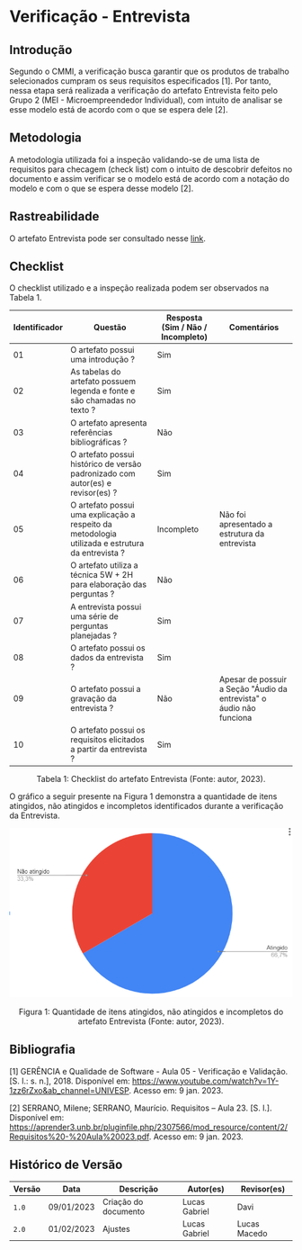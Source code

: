 # Verificação - Entrevista

## Introdução

Segundo o CMMI, a verificação busca garantir que os produtos de trabalho selecionados cumpram os seus requisitos especificados [1]. Por tanto, nessa etapa será realizada a verificação do artefato Entrevista feito pelo Grupo 2 (MEI - Microempreendedor Individual), com intuito de analisar se esse modelo está de acordo com o que se espera dele [2].

## Metodologia

A metodologia utilizada foi a inspeção validando-se de uma lista de requisitos para checagem (check list) com o intuito de descobrir defeitos no documento e assim verificar se o modelo está de acordo com a notação do modelo e com o que se espera desse modelo [2].

## Rastreabilidade

O artefato Entrevista pode ser consultado nesse [link](https://requisitos-de-software.github.io/2022.2-MEI/Elicitacao/Entrevista/).

## Checklist

O checklist utilizado e a inspeção realizada podem ser observados na Tabela 1.

| Identificador | Questão                                                                                          | Resposta (Sim / Não / Incompleto) | Comentários                                                          |
| ------------- | ------------------------------------------------------------------------------------------------ | --------------------------------- | -------------------------------------------------------------------- |
| 01            | O artefato possui uma introdução ?                                                               | Sim                               |                                                                      |
| 02            | As tabelas do artefato possuem legenda e fonte e são chamadas no texto ?                         | Sim                               |                                                                      |
| 03            | O artefato apresenta referências bibliográficas ?                                                | Não                               |                                                                      |
| 04            | O artefato possui histórico de versão padronizado com autor(es) e revisor(es) ?                  | Sim                               |                                                                      |
| 05            | O artefato possui uma explicação a respeito da metodologia utilizada e estrutura da entrevista ? | Incompleto                        | Não foi apresentado a estrutura da entrevista                        |
| 06            | O artefato utiliza a técnica 5W + 2H para elaboração das perguntas ?                             | Não                               |                                                                      |
| 07            | A entrevista possui uma série de perguntas planejadas ?                                          | Sim                               |                                                                      |
| 08            | O artefato possui os dados da entrevista ?                                                       | Sim                               |                                                                      |
| 09            | O artefato possui a gravação da entrevista ?                                                     | Não                               | Apesar de possuir a Seção "Áudio da entrevista" o áudio não funciona |
| 10            | O artefato possui os requisitos elicitados  a partir da entrevista ?                             | Sim                               |                                                                      |

<div style="text-align: center">
<p> Tabela 1: Checklist do artefato Entrevista (Fonte: autor, 2023).</p>
</div>

O gráfico a seguir presente na Figura 1 demonstra a quantidade de itens atingidos, não atingidos e incompletos identificados durante a verificação da Entrevista.

![image](images/grafico_entrevista.png)
<div style="text-align: center">
<p> Figura 1: Quantidade de itens atingidos, não atingidos e incompletos do artefato Entrevista (Fonte: autor, 2023).</p>
</div>

## Bibliografia

[1] GERÊNCIA e Qualidade de Software - Aula 05 - Verificação e Validação. [S. l.: s. n.], 2018. Disponível em: <https://www.youtube.com/watch?v=1Y-1zz6rZxo&ab_channel=UNIVESP>. Acesso em: 9 jan. 2023.

[2] SERRANO, Milene; SERRANO, Maurício. Requisitos – Aula 23. [S. l.]. Disponível em: <https://aprender3.unb.br/pluginfile.php/2307566/mod_resource/content/2/Requisitos%20-%20Aula%20023.pdf>. Acesso em: 9 jan. 2023.

## Histórico de Versão

| Versão | Data       | Descrição            | Autor(es)     | Revisor(es)  |
| ------ | ---------- | -------------------- | ------------- | ------------ |
| `1.0`  | 09/01/2023 | Criação do documento | Lucas Gabriel | Davi         |
| `2.0`  | 01/02/2023 | Ajustes              | Lucas Gabriel | Lucas Macedo |
